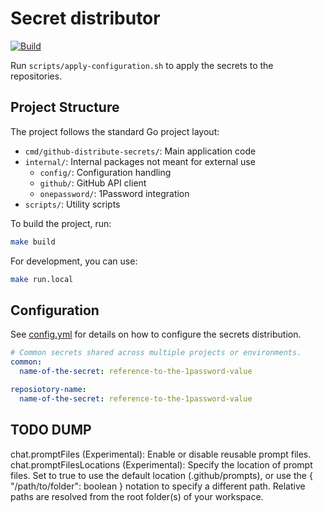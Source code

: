 # Secret distributor

[![Build](https://github.com/koenighotze/github-distribute-secrets/actions/workflows/build.yml/badge.svg)](https://github.com/koenighotze/github-distribute-secrets/actions/workflows/build.yml)

Run `scripts/apply-configuration.sh` to apply the secrets to the repositories.

## Project Structure

The project follows the standard Go project layout:

- `cmd/github-distribute-secrets/`: Main application code
- `internal/`: Internal packages not meant for external use
  - `config/`: Configuration handling
  - `github/`: GitHub API client
  - `onepassword/`: 1Password integration
- `scripts/`: Utility scripts

To build the project, run:

```bash
make build
```

For development, you can use:

```bash
make run.local
```

## Configuration

See [config.yml](./config.yml) for details on how to configure the secrets distribution.

```yaml
# Common secrets shared across multiple projects or environments.
common:
  name-of-the-secret: reference-to-the-1password-value

reposiotory-name:
  name-of-the-secret: reference-to-the-1password-value
```
## TODO DUMP

chat.promptFiles (Experimental): Enable or disable reusable prompt files.
chat.promptFilesLocations (Experimental): Specify the location of prompt files. Set to true to use the default location (.github/prompts), or use the { "/path/to/folder": boolean } notation to specify a different path. Relative paths are resolved from the root folder(s) of your workspace.
